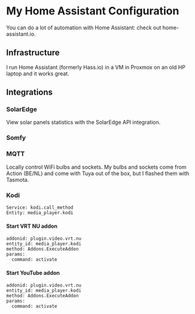 # My Home Assistant Configuration
You can do a lot of automation with Home Assistant: check out home-assistant.io.  

## Infrastructure
I run Home Assistant (formerly Hass.io) in a VM in Proxmox on an old HP laptop and it works great.

## Integrations

### SolarEdge
View solar panels statistics with the SolarEdge API integration.

### Somfy

### MQTT
Locally control WiFi bulbs and sockets. My bulbs and sockets come from Action (BE/NL) and come with Tuya out of the box, but I flashed them with Tasmota.

### Kodi
```
Service: kodi.call_method  
Entity: media_player.kodi
```

#### Start VRT NU addon
```
addonid: plugin.video.vrt.nu  
entity_id: media_player.kodi  
method: Addons.ExecuteAddon  
params:  
  command: activate  
```
  
#### Start YouTube addon
```
addonid: plugin.video.vrt.nu  
entity_id: media_player.kodi  
method: Addons.ExecuteAddon  
params:  
  command: activate  
```
